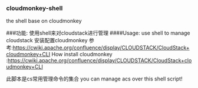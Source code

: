 ### cloudmonkey-shell
the shell base on cloudmonkey


###功能: 使用shell来对cloudstack进行管理
####Usage: use shell to manage cloudstack
安装配置cloudmonkey 参考:https://cwiki.apache.org/confluence/display/CLOUDSTACK/CloudStack+cloudmonkey+CLI
How install cloudmonkey :https://cwiki.apache.org/confluence/display/CLOUDSTACK/CloudStack+cloudmonkey+CLI

此脚本是cs常用管理命令的集合
you can manage acs over this shell script!




